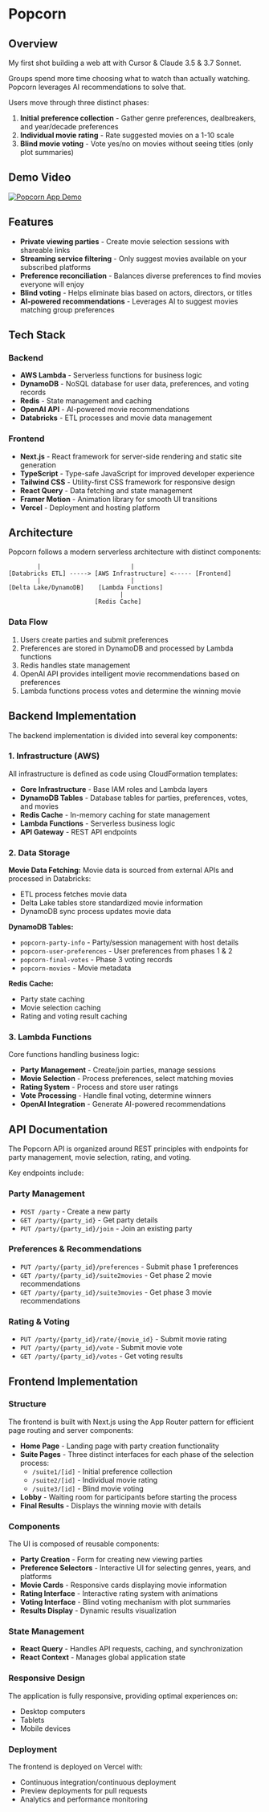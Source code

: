 # Popcorn

## Overview

My first shot building a web att with Cursor & Claude 3.5 & 3.7 Sonnet.

Groups spend more time choosing what to watch than actually watching. Popcorn leverages AI recommendations to solve that.

Users move through three distinct phases:
1. **Initial preference collection** - Gather genre preferences, dealbreakers, and year/decade preferences
2. **Individual movie rating** - Rate suggested movies on a 1-10 scale
3. **Blind movie voting** - Vote yes/no on movies without seeing titles (only plot summaries)

## Demo Video

[![Popcorn App Demo](https://img.youtube.com/vi/8y9ovh3xKgU/maxresdefault.jpg)](https://youtu.be/8y9ovh3xKgU)

## Features

- **Private viewing parties** - Create movie selection sessions with shareable links
- **Streaming service filtering** - Only suggest movies available on your subscribed platforms
- **Preference reconciliation** - Balances diverse preferences to find movies everyone will enjoy
- **Blind voting** - Helps eliminate bias based on actors, directors, or titles
- **AI-powered recommendations** - Leverages AI to suggest movies matching group preferences

## Tech Stack

### Backend
- **AWS Lambda** - Serverless functions for business logic
- **DynamoDB** - NoSQL database for user data, preferences, and voting records
- **Redis** - State management and caching
- **OpenAI API** - AI-powered movie recommendations
- **Databricks** - ETL processes and movie data management

### Frontend
- **Next.js** - React framework for server-side rendering and static site generation
- **TypeScript** - Type-safe JavaScript for improved developer experience
- **Tailwind CSS** - Utility-first CSS framework for responsive design
- **React Query** - Data fetching and state management
- **Framer Motion** - Animation library for smooth UI transitions
- **Vercel** - Deployment and hosting platform

## Architecture

Popcorn follows a modern serverless architecture with distinct components:

```[Movie Data Pipeline]      [User Interaction]
        |                         |
[Databricks ETL] -----> [AWS Infrastructure] <----- [Frontend]
        |                         |                    
[Delta Lake/DynamoDB]    [Lambda Functions]       
                               |
                        [Redis Cache]
```

### Data Flow
1. Users create parties and submit preferences
2. Preferences are stored in DynamoDB and processed by Lambda functions
3. Redis handles state management
4. OpenAI API provides intelligent movie recommendations based on preferences
5. Lambda functions process votes and determine the winning movie

## Backend Implementation

The backend implementation is divided into several key components:

### 1. Infrastructure (AWS)

All infrastructure is defined as code using CloudFormation templates:

- **Core Infrastructure** - Base IAM roles and Lambda layers
- **DynamoDB Tables** - Database tables for parties, preferences, votes, and movies
- **Redis Cache** - In-memory caching for state management
- **Lambda Functions** - Serverless business logic
- **API Gateway** - REST API endpoints

### 2. Data Storage

**Movie Data Fetching:**
Movie data is sourced from external APIs and processed in Databricks:
- ETL process fetches movie data
- Delta Lake tables store standardized movie information
- DynamoDB sync process updates movie data

**DynamoDB Tables:**
- `popcorn-party-info` - Party/session management with host details
- `popcorn-user-preferences` - User preferences from phases 1 & 2
- `popcorn-final-votes` - Phase 3 voting records
- `popcorn-movies` - Movie metadata

**Redis Cache:**
- Party state caching
- Movie selection caching
- Rating and voting result caching

### 3. Lambda Functions

Core functions handling business logic:
- **Party Management** - Create/join parties, manage sessions
- **Movie Selection** - Process preferences, select matching movies
- **Rating System** - Process and store user ratings
- **Vote Processing** - Handle final voting, determine winners
- **OpenAI Integration** - Generate AI-powered recommendations

## API Documentation

The Popcorn API is organized around REST principles with endpoints for party management, movie selection, rating, and voting.

Key endpoints include:

### Party Management
- `POST /party` - Create a new party
- `GET /party/{party_id}` - Get party details
- `PUT /party/{party_id}/join` - Join an existing party

### Preferences & Recommendations
- `PUT /party/{party_id}/preferences` - Submit phase 1 preferences
- `GET /party/{party_id}/suite2movies` - Get phase 2 movie recommendations
- `GET /party/{party_id}/suite3movies` - Get phase 3 movie recommendations

### Rating & Voting
- `PUT /party/{party_id}/rate/{movie_id}` - Submit movie rating
- `PUT /party/{party_id}/vote` - Submit movie vote
- `GET /party/{party_id}/votes` - Get voting results

## Frontend Implementation

### Structure

The frontend is built with Next.js using the App Router pattern for efficient page routing and server components:

- **Home Page** - Landing page with party creation functionality
- **Suite Pages** - Three distinct interfaces for each phase of the selection process:
  - `/suite1/[id]` - Initial preference collection
  - `/suite2/[id]` - Individual movie rating
  - `/suite3/[id]` - Blind movie voting
- **Lobby** - Waiting room for participants before starting the process
- **Final Results** - Displays the winning movie with details

### Components

The UI is composed of reusable components:

- **Party Creation** - Form for creating new viewing parties
- **Preference Selectors** - Interactive UI for selecting genres, years, and platforms
- **Movie Cards** - Responsive cards displaying movie information
- **Rating Interface** - Interactive rating system with animations
- **Voting Interface** - Blind voting mechanism with plot summaries
- **Results Display** - Dynamic results visualization

### State Management

- **React Query** - Handles API requests, caching, and synchronization
- **React Context** - Manages global application state

### Responsive Design

The application is fully responsive, providing optimal experiences on:
- Desktop computers
- Tablets
- Mobile devices

### Deployment

The frontend is deployed on Vercel with:
- Continuous integration/continuous deployment
- Preview deployments for pull requests
- Analytics and performance monitoring